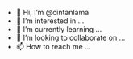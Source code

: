 - 👋 Hi, I’m @cintanlama
- 👀 I’m interested in ...
- 🌱 I’m currently learning ...
- 💞️ I’m looking to collaborate on ...
- 📫 How to reach me ...

<!---
cintanlama/cintanlama is a ✨ special ✨ repository because its `README.md` (this file) appears on your GitHub profile.
You can click the Preview link to take a look at your changes.
--->

